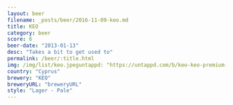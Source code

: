 ```yaml
---
layout: beer
filename: _posts/beer/2016-11-09-keo.md
title: KEO
category: beer
score: 6
beer-date: "2013-01-13"
desc: "Takes a bit to get used to"
permalink: /beer/:title.html
img: /img/list/keo.jpeguntappd: "https://untappd.com/b/keo-keo-premium-beer/57951"
country: "Cyprus"
brewery: "KEO"
breweryURL: "breweryURL"
style: "Lager - Pale"
---
```

